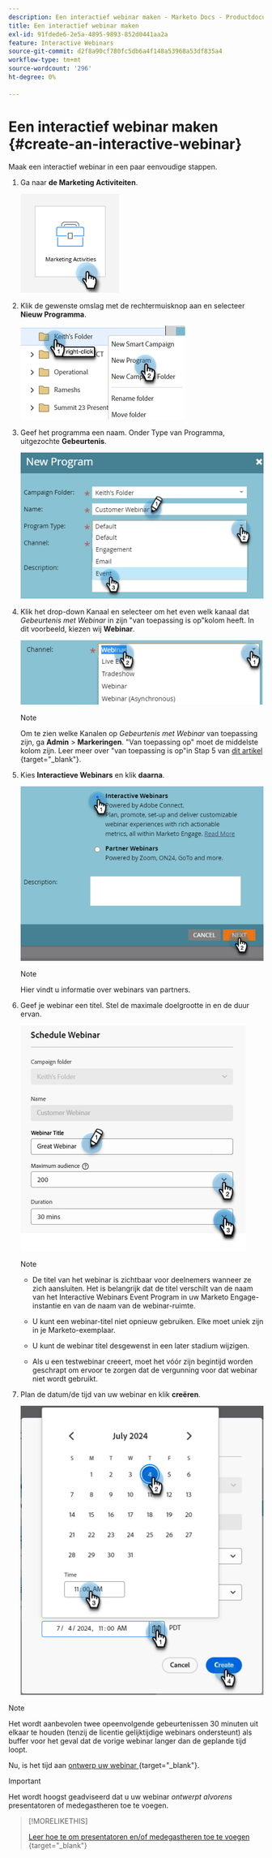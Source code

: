 ```yaml
---
description: Een interactief webinar maken - Marketo Docs - Productdocumentatie
title: Een interactief webinar maken
exl-id: 91fdede6-2e5a-4895-9893-852d0441aa2a
feature: Interactive Webinars
source-git-commit: d2f8a90cf780fc5db6a4f148a53968a53df835a4
workflow-type: tm+mt
source-wordcount: '296'
ht-degree: 0%

---
```


# Een interactief webinar maken {#create-an-interactive-webinar}

Maak een interactief webinar in een paar eenvoudige stappen.

1. Ga naar **de Marketing Activiteiten**.

   ![](assets/create-an-interactive-webinar-1.png)

1. Klik de gewenste omslag met de rechtermuisknop aan en selecteer **Nieuw Programma**.

   ![](assets/create-an-interactive-webinar-2.png)

1. Geef het programma een naam. Onder Type van Programma, uitgezochte **Gebeurtenis**.

   ![](assets/create-an-interactive-webinar-3.png)

1. Klik het drop-down Kanaal en selecteer om het even welk kanaal dat _Gebeurtenis met Webinar_ in zijn &quot;van toepassing is op&quot;kolom heeft. In dit voorbeeld, kiezen wij **Webinar**.

   ![](assets/create-an-interactive-webinar-4.png)

   >[!NOTE]
   >
   >Om te zien welke Kanalen op _Gebeurtenis met Webinar_ van toepassing zijn, ga **Admin** > **Markeringen**. &quot;Van toepassing op&quot; moet de middelste kolom zijn. Leer meer over &quot;van toepassing is op&quot;in Stap 5 van [ dit artikel ](/help/marketo/product-docs/administration/tags/create-a-program-channel.md){target="_blank"}.

1. Kies **Interactieve Webinars** en klik **daarna**.

   ![](assets/create-an-interactive-webinar-5.png)

   >[!NOTE]
   >
   >Hier vindt u informatie over webinars van partners.

1. Geef je webinar een titel. Stel de maximale doelgrootte in en de duur ervan.

   ![](assets/create-an-interactive-webinar-6.png)

   >[!NOTE]
   >
   >* De titel van het webinar is zichtbaar voor deelnemers wanneer ze zich aansluiten. Het is belangrijk dat de titel verschilt van de naam van het Interactive Webinars Event Program in uw Marketo Engage-instantie en van de naam van de webinar-ruimte.
   >
   >* U kunt een webinar-titel niet opnieuw gebruiken. Elke moet uniek zijn in je Marketo-exemplaar.
   >
   >* U kunt de webinar titel desgewenst in een later stadium wijzigen.
   >
   >* Als u een testwebinar creeert, moet het vóór zijn begintijd worden geschrapt om ervoor te zorgen dat de vergunning voor dat webinar niet wordt gebruikt.

1. Plan de datum/de tijd van uw webinar en klik **creëren**.

   ![](assets/create-an-interactive-webinar-7.png)

>[!NOTE]
>
>Het wordt aanbevolen twee opeenvolgende gebeurtenissen 30 minuten uit elkaar te houden (tenzij de licentie gelijktijdige webinars ondersteunt) als buffer voor het geval dat de vorige webinar langer dan de geplande tijd loopt.

Nu, is het tijd aan [ ontwerp uw webinar ](/help/marketo/product-docs/demand-generation/events/interactive-webinars/designing-interactive-webinars.md){target="_blank"}.

>[!IMPORTANT]
>
>Het wordt hoogst geadviseerd dat u uw webinar _ontwerpt alvorens_ presentatoren of medegastheren toe te voegen.

>[!MORELIKETHIS]
>
>[ Leer hoe te om presentatoren en/of medegastheren toe te voegen ](/help/marketo/product-docs/demand-generation/events/interactive-webinars/add-a-webinar-team.md){target="_blank"}
